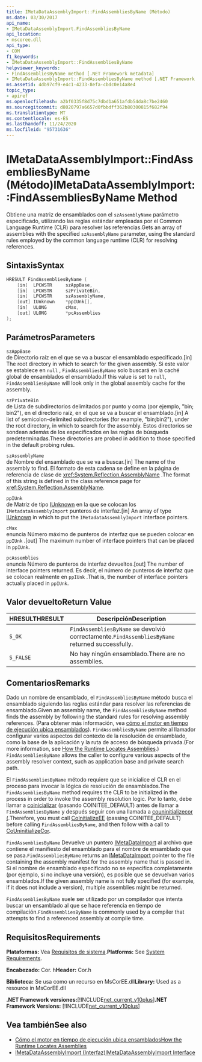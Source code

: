 ```yaml
---
title: IMetaDataAssemblyImport::FindAssembliesByName (Método)
ms.date: 03/30/2017
api_name:
- IMetaDataAssemblyImport.FindAssembliesByName
api_location:
- mscoree.dll
api_type:
- COM
f1_keywords:
- IMetaDataAssemblyImport::FindAssembliesByName
helpviewer_keywords:
- FindAssembliesByName method [.NET Framework metadata]
- IMetaDataAssemblyImport::FindAssembliesByName method [.NET Framework metadata]
ms.assetid: 4db97cf9-e4c1-4233-8efa-cbdc0e14a8e4
topic_type:
- apiref
ms.openlocfilehash: a2bf0335f8d75c7dbd1a651afdb54da8c7be2460
ms.sourcegitcommit: d8020797a6657d0fbbdff362b80300815f682f94
ms.translationtype: MT
ms.contentlocale: es-ES
ms.lasthandoff: 11/24/2020
ms.locfileid: "95731636"
---
```

# <a name="imetadataassemblyimportfindassembliesbyname-method"></a><span data-ttu-id="9f4a4-102">IMetaDataAssemblyImport::FindAssembliesByName (Método)</span><span class="sxs-lookup"><span data-stu-id="9f4a4-102">IMetaDataAssemblyImport::FindAssembliesByName Method</span></span>

<span data-ttu-id="9f4a4-103">Obtiene una matriz de ensamblados con el `szAssemblyName` parámetro especificado, utilizando las reglas estándar empleadas por el Common Language Runtime (CLR) para resolver las referencias.</span><span class="sxs-lookup"><span data-stu-id="9f4a4-103">Gets an array of assemblies with the specified `szAssemblyName` parameter, using the standard rules employed by the common language runtime (CLR) for resolving references.</span></span>  
  
## <a name="syntax"></a><span data-ttu-id="9f4a4-104">Sintaxis</span><span class="sxs-lookup"><span data-stu-id="9f4a4-104">Syntax</span></span>  
  
```cpp  
HRESULT FindAssembliesByName (  
    [in]  LPCWSTR     szAppBase,
    [in]  LPCWSTR     szPrivateBin,
    [in]  LPCWSTR     szAssemblyName,
    [out] IUnknown    *ppIUnk[],
    [in]  ULONG       cMax,
    [out] ULONG       *pcAssemblies  
);  
```  
  
## <a name="parameters"></a><span data-ttu-id="9f4a4-105">Parámetros</span><span class="sxs-lookup"><span data-stu-id="9f4a4-105">Parameters</span></span>  

 `szAppBase`  
 <span data-ttu-id="9f4a4-106">de Directorio raíz en el que se va a buscar el ensamblado especificado.</span><span class="sxs-lookup"><span data-stu-id="9f4a4-106">[in] The root directory in which to search for the given assembly.</span></span> <span data-ttu-id="9f4a4-107">Si este valor se establece en `null` , `FindAssembliesByName` solo buscará en la caché global de ensamblados el ensamblado.</span><span class="sxs-lookup"><span data-stu-id="9f4a4-107">If this value is set to `null`, `FindAssembliesByName` will look only in the global assembly cache for the assembly.</span></span>  
  
 `szPrivateBin`  
 <span data-ttu-id="9f4a4-108">de Lista de subdirectorios delimitados por punto y coma (por ejemplo, "bin; bin2"), en el directorio raíz, en el que se va a buscar el ensamblado.</span><span class="sxs-lookup"><span data-stu-id="9f4a4-108">[in] A list of semicolon-delimited subdirectories (for example, "bin;bin2"), under the root directory, in which to search for the assembly.</span></span> <span data-ttu-id="9f4a4-109">Estos directorios se sondean además de los especificados en las reglas de búsqueda predeterminadas.</span><span class="sxs-lookup"><span data-stu-id="9f4a4-109">These directories are probed in addition to those specified in the default probing rules.</span></span>  
  
 `szAssemblyName`  
 <span data-ttu-id="9f4a4-110">de Nombre del ensamblado que se va a buscar.</span><span class="sxs-lookup"><span data-stu-id="9f4a4-110">[in] The name of the assembly to find.</span></span> <span data-ttu-id="9f4a4-111">El formato de esta cadena se define en la página de referencia de clase de <xref:System.Reflection.AssemblyName> .</span><span class="sxs-lookup"><span data-stu-id="9f4a4-111">The format of this string is defined in the class reference page for <xref:System.Reflection.AssemblyName>.</span></span>  
  
 `ppIUnk`  
 <span data-ttu-id="9f4a4-112">de Matriz de tipo [IUnknown](/cpp/atl/iunknown) en la que se colocan los `IMetadataAssemblyImport` punteros de interfaz.</span><span class="sxs-lookup"><span data-stu-id="9f4a4-112">[in] An array of type [IUnknown](/cpp/atl/iunknown) in which to put the `IMetadataAssemblyImport` interface pointers.</span></span>  
  
 `cMax`  
 <span data-ttu-id="9f4a4-113">enuncia Número máximo de punteros de interfaz que se pueden colocar en `ppIUnk` .</span><span class="sxs-lookup"><span data-stu-id="9f4a4-113">[out] The maximum number of interface pointers that can be placed in `ppIUnk`.</span></span>  
  
 `pcAssemblies`  
 <span data-ttu-id="9f4a4-114">enuncia Número de punteros de interfaz devueltos.</span><span class="sxs-lookup"><span data-stu-id="9f4a4-114">[out] The number of interface pointers returned.</span></span> <span data-ttu-id="9f4a4-115">Es decir, el número de punteros de interfaz que se colocan realmente en `ppIUnk` .</span><span class="sxs-lookup"><span data-stu-id="9f4a4-115">That is, the number of interface pointers actually placed in `ppIUnk`.</span></span>  
  
## <a name="return-value"></a><span data-ttu-id="9f4a4-116">Valor devuelto</span><span class="sxs-lookup"><span data-stu-id="9f4a4-116">Return Value</span></span>  
  
|<span data-ttu-id="9f4a4-117">HRESULT</span><span class="sxs-lookup"><span data-stu-id="9f4a4-117">HRESULT</span></span>|<span data-ttu-id="9f4a4-118">Descripción</span><span class="sxs-lookup"><span data-stu-id="9f4a4-118">Description</span></span>|  
|-------------|-----------------|  
|`S_OK`|<span data-ttu-id="9f4a4-119">`FindAssembliesByName` se devolvió correctamente.</span><span class="sxs-lookup"><span data-stu-id="9f4a4-119">`FindAssembliesByName` returned successfully.</span></span>|  
|`S_FALSE`|<span data-ttu-id="9f4a4-120">No hay ningún ensamblado.</span><span class="sxs-lookup"><span data-stu-id="9f4a4-120">There are no assemblies.</span></span>|  
  
## <a name="remarks"></a><span data-ttu-id="9f4a4-121">Comentarios</span><span class="sxs-lookup"><span data-stu-id="9f4a4-121">Remarks</span></span>  

 <span data-ttu-id="9f4a4-122">Dado un nombre de ensamblado, el `FindAssembliesByName` método busca el ensamblado siguiendo las reglas estándar para resolver las referencias de ensamblado.</span><span class="sxs-lookup"><span data-stu-id="9f4a4-122">Given an assembly name, the `FindAssembliesByName` method finds the assembly by following the standard rules for resolving assembly references.</span></span> <span data-ttu-id="9f4a4-123">(Para obtener más información, vea [cómo el motor en tiempo de ejecución ubica ensamblados](../../deployment/how-the-runtime-locates-assemblies.md)). `FindAssembliesByName` permite al llamador configurar varios aspectos del contexto de la resolución de ensamblado, como la base de la aplicación y la ruta de acceso de búsqueda privada.</span><span class="sxs-lookup"><span data-stu-id="9f4a4-123">(For more information, see [How the Runtime Locates Assemblies](../../deployment/how-the-runtime-locates-assemblies.md).) `FindAssembliesByName` allows the caller to configure various aspects of the assembly resolver context, such as application base and private search path.</span></span>  
  
 <span data-ttu-id="9f4a4-124">El `FindAssembliesByName` método requiere que se inicialice el CLR en el proceso para invocar la lógica de resolución de ensamblados.</span><span class="sxs-lookup"><span data-stu-id="9f4a4-124">The `FindAssembliesByName` method requires the CLR to be initialized in the process in order to invoke the assembly resolution logic.</span></span> <span data-ttu-id="9f4a4-125">Por lo tanto, debe llamar a [coinicializar](../hosting/coinitializeee-function.md) (pasando COINITEE_DEFAULT) antes de llamar a `FindAssembliesByName` y después seguir con una llamada a [couninitializecor (](../hosting/couninitializecor-function.md).</span><span class="sxs-lookup"><span data-stu-id="9f4a4-125">Therefore, you must call [CoInitializeEE](../hosting/coinitializeee-function.md) (passing COINITEE_DEFAULT) before calling `FindAssembliesByName`, and then follow with a call to [CoUninitializeCor](../hosting/couninitializecor-function.md).</span></span>  
  
 <span data-ttu-id="9f4a4-126">`FindAssembliesByName` Devuelve un puntero [IMetaDataImport](imetadataimport-interface.md) al archivo que contiene el manifiesto del ensamblado para el nombre de ensamblado que se pasa.</span><span class="sxs-lookup"><span data-stu-id="9f4a4-126">`FindAssembliesByName` returns an [IMetaDataImport](imetadataimport-interface.md) pointer to the file containing the assembly manifest for the assembly name that is passed in.</span></span> <span data-ttu-id="9f4a4-127">Si el nombre de ensamblado especificado no se especifica completamente (por ejemplo, si no incluye una versión), es posible que se devuelvan varios ensamblados.</span><span class="sxs-lookup"><span data-stu-id="9f4a4-127">If the given assembly name is not fully specified (for example, if it does not include a version), multiple assemblies might be returned.</span></span>  
  
 <span data-ttu-id="9f4a4-128">`FindAssembliesByName` suele ser utilizado por un compilador que intenta buscar un ensamblado al que se hace referencia en tiempo de compilación.</span><span class="sxs-lookup"><span data-stu-id="9f4a4-128">`FindAssembliesByName` is commonly used by a compiler that attempts to find a referenced assembly at compile time.</span></span>  
  
## <a name="requirements"></a><span data-ttu-id="9f4a4-129">Requisitos</span><span class="sxs-lookup"><span data-stu-id="9f4a4-129">Requirements</span></span>  

 <span data-ttu-id="9f4a4-130">**Plataformas:** Vea [Requisitos de sistema](../../get-started/system-requirements.md).</span><span class="sxs-lookup"><span data-stu-id="9f4a4-130">**Platforms:** See [System Requirements](../../get-started/system-requirements.md).</span></span>  
  
 <span data-ttu-id="9f4a4-131">**Encabezado:** Cor. h</span><span class="sxs-lookup"><span data-stu-id="9f4a4-131">**Header:** Cor.h</span></span>  
  
 <span data-ttu-id="9f4a4-132">**Biblioteca:** Se usa como un recurso en MsCorEE.dll</span><span class="sxs-lookup"><span data-stu-id="9f4a4-132">**Library:** Used as a resource in MsCorEE.dll</span></span>  
  
 <span data-ttu-id="9f4a4-133">**.NET Framework versiones:**[!INCLUDE[net_current_v10plus](../../../../includes/net-current-v10plus-md.md)]</span><span class="sxs-lookup"><span data-stu-id="9f4a4-133">**.NET Framework Versions:** [!INCLUDE[net_current_v10plus](../../../../includes/net-current-v10plus-md.md)]</span></span>  
  
## <a name="see-also"></a><span data-ttu-id="9f4a4-134">Vea también</span><span class="sxs-lookup"><span data-stu-id="9f4a4-134">See also</span></span>

- [<span data-ttu-id="9f4a4-135">Cómo el motor en tiempo de ejecución ubica ensamblados</span><span class="sxs-lookup"><span data-stu-id="9f4a4-135">How the Runtime Locates Assemblies</span></span>](../../deployment/how-the-runtime-locates-assemblies.md)
- [<span data-ttu-id="9f4a4-136">IMetaDataAssemblyImport (Interfaz)</span><span class="sxs-lookup"><span data-stu-id="9f4a4-136">IMetaDataAssemblyImport Interface</span></span>](imetadataassemblyimport-interface.md)
